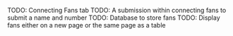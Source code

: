 TODO: Connecting Fans tab
TODO: A submission within connecting fans to submit a name and number
TODO: Database to store fans
TODO: Display fans either on a new page or the same page as a table
